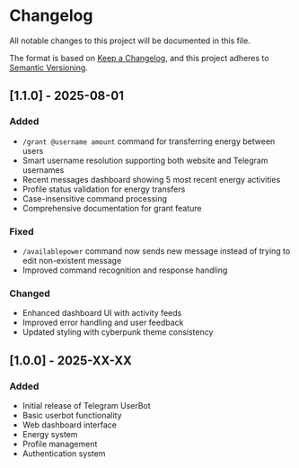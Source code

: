 # Changelog

All notable changes to this project will be documented in this file.

The format is based on [Keep a Changelog](https://keepachangelog.com/en/1.0.0/),
and this project adheres to [Semantic Versioning](https://semver.org/spec/v2.0.0.html).

## [1.1.0] - 2025-08-01

### Added
- `/grant @username amount` command for transferring energy between users
- Smart username resolution supporting both website and Telegram usernames
- Recent messages dashboard showing 5 most recent energy activities
- Profile status validation for energy transfers
- Case-insensitive command processing
- Comprehensive documentation for grant feature

### Fixed
- `/availablepower` command now sends new message instead of trying to edit non-existent message
- Improved command recognition and response handling

### Changed
- Enhanced dashboard UI with activity feeds
- Improved error handling and user feedback
- Updated styling with cyberpunk theme consistency

## [1.0.0] - 2025-XX-XX

### Added
- Initial release of Telegram UserBot
- Basic userbot functionality
- Web dashboard interface
- Energy system
- Profile management
- Authentication system
